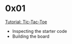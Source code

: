 # 0x01
[Tutorial: Tic-Tac-Toe](https://react.dev/learn/tutorial-tic-tac-toe)
- Inspecting the starter code
- Building the board
